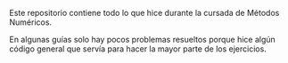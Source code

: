 Este repositorio contiene todo lo que hice durante la cursada de
Métodos Numéricos.

En algunas guías solo hay pocos problemas resueltos porque hice algún
código general que servía para hacer la mayor parte de los ejercicios.
